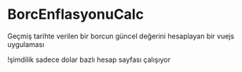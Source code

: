 # BorcEnflasyonuCalc

Geçmiş tarihte verilen bir borcun güncel değerini hesaplayan bir vuejs uygulaması

!şimdilik sadece dolar bazlı hesap sayfası çalışıyor
